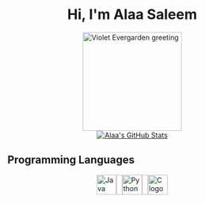 <!DOCTYPE html>
<html>

<head>
  <title>Alaa Saleem</title>
</head>

<body>
  <h1 style="text-align: center;">Hi, I'm Alaa Saleem</h1>

  <div style="display: flex; justify-content: center;">
    <img height="200" src="https://media.tenor.com/2FGOkckYVfUAAAAC/violet-evergarden-hi.gif" alt="Violet Evergarden greeting" />
  </div>

  <div style="text-align: center;">
    <a href="https://github.com/alaasaleem">
      <img src="https://github-readme-stats.vercel.app/api?username=alaasaleem&show_icons=true&theme=radical&hide_border=true&bg_color=000000&text_color=FFFFFF&icon_color=FF0000&title_color=FF0000" alt="Alaa's GitHub Stats" />
    </a>
  </div>

  <h2>Programming Languages</h2>

  <div style="display: flex; justify-content: center;">
    <img src="https://cdn.jsdelivr.net/gh/devicons/devicon/icons/java/java-original.svg" height="40" alt="Java logo" />
    <img width="12" />
    <img src="https://cdn.jsdelivr.net/gh/devicons/devicon/icons/python/python-original.svg" height="40" alt="Python logo" />
    <img width="12" />
    <img src="https://cdn.jsdelivr.net/gh/devicons/devicon/icons/c/c-original.svg" height="40" alt="C logo" />
  </div>
</body>

</html>
